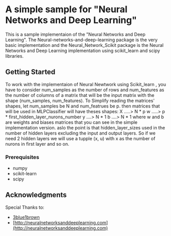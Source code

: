 # A simple sample for "Neural Networks and Deep Learning"

This is a sample implementaion of the "Neural Networks and Deep Learning".
The Neural-networks-and-deep-learning package is the very basic implementation and the
Neural_Network_Scikit package is the Neural Networks and Deep Learning implementation using scikit_learn and
scipy libraries.


## Getting Started

To work with the implementaion of Neural Newtwork using Scikit_learn , you have to
consider num_samples as the number of rows and num_features as the number of columns of a
matrix that will be the input matrix with the shape (num_samples, num_features).
To Simplify reading the matrices' shapes, let num_samples be N and num_featrues be p.
then matrices that will be used in MLPClassifier will have theses shapes:
X .....> N * p
w .....> p * first_hidden_layer_nurons_number
y ....> N * 1
b ....> N * 1
where w and b are weights and biases matrices that you can see in the simple implementation version.
aslo the point is that hidden_layer_sizes used in the number of hidden layers excluding the input and
output layers. So if we need 2 hidden layers we will use a tupple (x, u) with x as the number of nurons
in first layer and so on.

### Prerequisites

* numpy
* scikit-learn
* scipy



## Acknowledgments

Special Thanks to:

* [3blue1brown](http://www.3blue1brown.com)
* [http://neuralnetworksanddeeplearning.com](http://neuralnetworksanddeeplearning.com)

